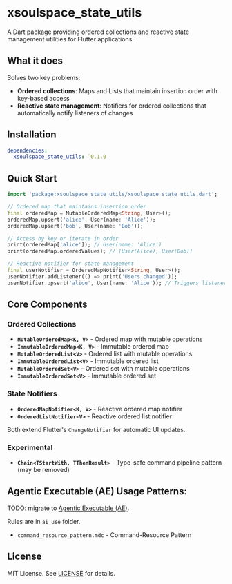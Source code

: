 # xsoulspace_state_utils

A Dart package providing ordered collections and reactive state management utilities for Flutter applications.

## What it does

Solves two key problems:

- **Ordered collections**: Maps and Lists that maintain insertion order with key-based access
- **Reactive state management**: Notifiers for ordered collections that automatically notify listeners of changes

## Installation

```yaml
dependencies:
  xsoulspace_state_utils: ^0.1.0
```

## Quick Start

```dart
import 'package:xsoulspace_state_utils/xsoulspace_state_utils.dart';

// Ordered map that maintains insertion order
final orderedMap = MutableOrderedMap<String, User>();
orderedMap.upsert('alice', User(name: 'Alice'));
orderedMap.upsert('bob', User(name: 'Bob'));

// Access by key or iterate in order
print(orderedMap['alice']); // User(name: 'Alice')
print(orderedMap.orderedValues); // [User(Alice), User(Bob)]

// Reactive notifier for state management
final userNotifier = OrderedMapNotifier<String, User>();
userNotifier.addListener(() => print('Users changed'));
userNotifier.upsert('alice', User(name: 'Alice')); // Triggers listener
```

## Core Components

### Ordered Collections

- **`MutableOrderedMap<K, V>`** - Ordered map with mutable operations
- **`ImmutableOrderedMap<K, V>`** - Immutable ordered map
- **`MutableOrderedList<V>`** - Ordered list with mutable operations
- **`ImmutableOrderedList<V>`** - Immutable ordered list
- **`MutableOrderedSet<V>`** - Ordered set with mutable operations
- **`ImmutableOrderedSet<V>`** - Immutable ordered set

### State Notifiers

- **`OrderedMapNotifier<K, V>`** - Reactive ordered map notifier
- **`OrderedListNotifier<V>`** - Reactive ordered list notifier

Both extend Flutter's `ChangeNotifier` for automatic UI updates.

### Experimental

- **`Chain<TStartWith, TThenResult>`** - Type-safe command pipeline pattern (may be removed)

## Agentic Executable (AE) Usage Patterns:

TODO: migrate to [Agentic Executable (AE)](https://github.com/fluent-meaning-symbiotic/agentic_executables).

Rules are in `ai_use` folder.

- `command_resource_pattern.mdc` - Command-Resource Pattern

## License

MIT License. See [LICENSE](LICENSE) for details.
